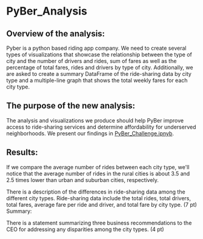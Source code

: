 # PyBer_Analysis
## Overview of the analysis:
Pyber is a python based riding app company. We need to create several types of visualizations that showcase the relationship between the type of city and the number of drivers and rides, sum of fares as well as the percentage of total fares, rides and drivers by type of city. Additionally, we are asked to create a summary DataFrame of the ride-sharing data by city type and a multiple-line graph that shows the total weekly fares for each city type.

## The purpose of the new analysis:
The analysis and visualizations we produce should help PyBer improve access to ride-sharing services and determine affordability for underserved neighborhoods. We present our findings in [PyBer_Challenge.ipnyb](https://github.com/Cryptotwister/PyBer_Analysis/blob/main/PyBer_Challenge.ipynb).

## Results:


If we compare the average number of rides between each city type, we'll notice that the average number of rides in the rural cities is about 3.5 and 2.5 times lower than urban and suburban cities, respectively.


There is a description of the differences in ride-sharing data among the different city types. Ride-sharing data include the total rides, total drivers, total fares, average fare per ride and driver, and total fare by city type. (7 pt)
Summary:

There is a statement summarizing three business recommendations to the CEO for addressing any disparities among the city types. (4 pt)
